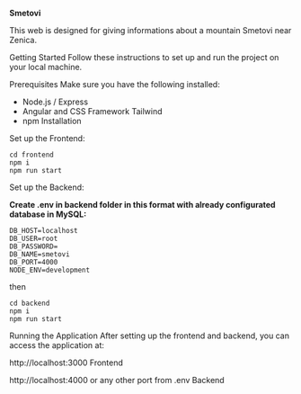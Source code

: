 **Smetovi**

This web is designed for giving informations about a mountain Smetovi near Zenica.

Getting Started
Follow these instructions to set up and run the project on your local machine.

Prerequisites
Make sure you have the following installed:

- Node.js / Express
- Angular and CSS Framework Tailwind
- npm
  Installation

Set up the Frontend:

```
cd frontend
npm i
npm run start
```

Set up the Backend:

**Create .env in backend folder in this format with already configurated database in MySQL:**

```
DB_HOST=localhost
DB_USER=root
DB_PASSWORD=
DB_NAME=smetovi
DB_PORT=4000
NODE_ENV=development
```

then

```
cd backend
npm i
npm run start
```

Running the Application
After setting up the frontend and backend, you can access the application at:

http://localhost:3000 Frontend

http://localhost:4000 or any other port from .env Backend
